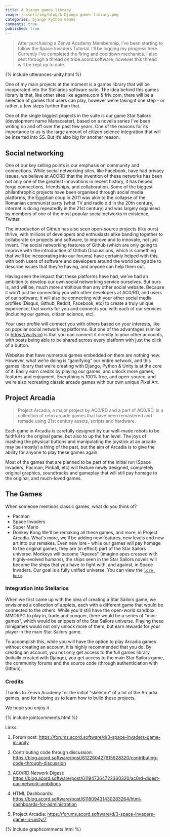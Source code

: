 ```yaml
---
title: A Django games library
image: /assets/img/blog/A Django games library.png
categories: Django Python Games
comments: true
published: true
---
```




> After purchasing a Zenva Academy Membership, I’ve been starting to follow the Space Invaders Tutorial. I’ll be logging my progress here. Currently I’ve completed the firing and cooldown mechanics. I also sent through a thread on tribe.acord.software, however this thread will be kept up to date.

{% include utterances-unity.html %}

One of my main projects at the moment is a games library that will be incoporated into the Stellarios software suite. The idea behind this games library is that, like other sites like agame.com & friv.com, there will be a selection of games that users can play, however we’re taking it one step - or rather, a few steps further than that. 

One of the single biggest projects in the suite is our game Star Sailors (development name Manacaster), based on a novella series I’ve been writing on and off over the past few years. One of the reasons for its importance to us is the large amount of citizen science integration that will be inserted into SS. But it’s also big for another reason.

## Social networking
One of our key selling points is our emphasis on community and connections. While social networking sites, like Facebook, have had privacy issues, we believe at ACORD that the invention of these networks has been not only one of the greatest innovations in recent history, it has helped forge connections, friendships, and collaboration. Some of the biggest philanthrophic projects have been organised through social media platforms, the Egyptian coup in 2011 was akin to the collapse of the Romanian communist party (what TV and radio did in the 20th century, internet is doing repeatedly in the 21st century) and was largely organised by members of one of the most popular social networks in existence, Twitter. 

The introduction of Github has also seen open-source projects (like ours) thrive, with millions of developers and enthusiasts alike banding together to collaborate on projects and software, to improve and to innovate, not just invent. The social networking features of Github (which are only going to improve with the introduction of Github Discussions, which is something that we’ll be incoporating into our forums) have certainly helped with this, with both users of software and developers around the world being able to describe issues that they’re having, and anyone can help them out.

Having seen the impact that these platforms have had, we’ve had an ambition to develop our own social networking service ourselves. But ours is, and will be, much more ambitious than any other social website. Because it won’t just be connecting you with other developers at AC0/RD, and users of our software; it will also be connecting with your other social media profiles (Disqus, Github, Reddit, Facebook, etc) to create a truly unique experience, that works for you and connects you with each of our services (including our games, citizen science, etc). 

Your user profile will connect you with others based on your interests, like on popular social networking platforms. But one of the advantages (similar to https://walls.io) is that you can connect it directly to your other accounts, with posts being able to be shared across every platform with just the click of a button. 

Websites that have numerous games embedded on them are nothing new. However, what we’re doing is “gamifying” our entire network, and this games library that we’re creating with Django, Python & Unity is at the core of it. Easily earn credits by playing our games, and unlock more games, features and enjoyment. Everything is 100% free, and open-source, and we’re also recreating classic arcade games with our own unique Pixel Art. 

## Project Arcadia
> Project Arcadia, a major project by AC0/RD and a part of AC0/RD, is a collection of retro arcade games that have been remastered and remade using 21st century assets, scripts and hardware.


Each game in Arcadia is carefully designed by our well-made robots to be faithful to the original game, but also to up the fun level. The joys of mashing the physical buttons and manipulating the joystick at an arcade may be (mostly) a thing of the past, but the aim of Arcadia is to give the ability for anyone to play these games again.

Most of the games that are planned to be part of the initial run (Space Invaders, Pacman, Pinball, etc) will feature newly designed, completely original graphics, soundtracks and gameplay that will still pay homage to the original, and much-loved games. 

## The Games
When someone mentions classic games, what do you think of?
* Pacman
* Space Invaders
* Super Mario
* Donkey Kong
We'll be remaking all these games, and more, in Project Arcadia. What's more, we'll be adding new features, new levels and new art into our remakes. Even new lore - while our games will pay homage to the original games, they are (in effect) part of the Star Sailors universe. Monkeys will become "Apexes" (imagine apes crossed with highly-evolved humans), the ships seen in the Star Sailors novels will become the ships that you have to fight with, and against, in Space Invaders. Our goal is a fully unified universe. You can view the [`lore here`](https://acord.software/stellarios/starsailors#star-sailors-lore). 

### Integration into Stellarios
When we first came up with the idea of creating a Star Sailors game, we envisioned a collection of applets, each with a different game that would be connected to the others. While you'd still have the open-world sandbox MMORPG to play in, trade and conquer, there would be a series of "mini-games", which would be snippets of the Star Sailors universe. Playing these minigames would not only unlock more of them, but earn rewards for your player in the main Star Sailors game.

To accomplish this, while you will have the option to play Arcadia games without creating an account, it is highly recommended that you do. By creating an account, you not only get access to the full games library (initially created with Django), you get access to the main Star Sailors game, the community forums and the source code (through authenticiation with Github). 

### Credits
Thanks to Zenva Academy for the initial "skeleton" of a lot of the Arcadia games, and for helping us to learn how to build these projects.

We hope you enjoy it


{% include jointcomments.html %}


Links:

1. Forum post: https://forums.acord.software/d/3-space-invaders-game-in-unity

2. Contributing code through discussion: https://blog.acord.software/post/612260427615928320/contributing-code-through-discussion

3. AC0/RD Network Digest: https://blog.acord.software/post/611947364722360320/ac0rd-digest-our-network-ambitions

4. HTML Dashboards: https://blog.acord.software/post/611809431430283264/html-dashboards-for-administration

5. Project Arcadia: https://forums.acord.software/d/3-space-invaders-game-in-unity/7


<div id="graphcomment"></div>
<script type="text/javascript">

  /* - - - CONFIGURATION VARIABLES - - - */

  // make sure the id is yours
  window.gc_params = {
    graphcomment_id: 'ac0rdsoftware',

    // if your website has a fixed header, indicate it's height in pixels
    fixed_header_height: 0,
  };

  /* - - - DON'T EDIT BELOW THIS LINE - - - */

  
  (function() {
    var gc = document.createElement('script'); gc.type = 'text/javascript'; gc.async = true;
    gc.src = 'https://graphcomment.com/js/integration.js?' + Math.round(Math.random() * 1e8);
    (document.getElementsByTagName('head')[0] || document.getElementsByTagName('body')[0]).appendChild(gc);
  })();

</script>

{% include graphcomments.html %}
